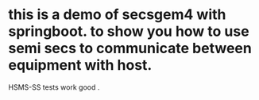 # this is a demo of secsgem4 with springboot. to show you how to use semi secs to communicate between equipment with host.
HSMS-SS tests work good .
